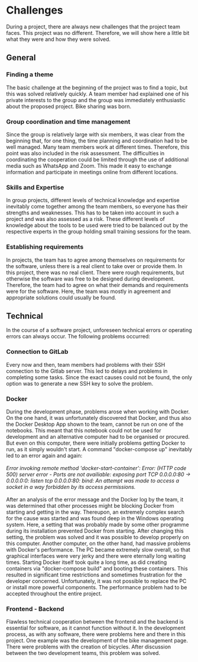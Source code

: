 # Challenges 

During a project, there are always new challenges that the project team faces. This project was no different. Therefore, we will show here a little bit what they were and how they were solved.

## General

### Finding a theme

The basic challenge at the beginning of the project was to find a topic, but this was solved relatively quickly. A team member had explained one of his private interests to the group and the group was immediately enthusiastic about the proposed project. Bike sharing was born.

### Group coordination and time management

Since the group is relatively large with six members, it was clear from the beginning that, for one thing, the time planning and coordination had to be well managed. Many team members work at different times. Therefore, this point was also included in the risk assessment. The difficulties in coordinating the cooperation could be limited through the use of additional media such as WhatsApp and Zoom. This made it easy to exchange information and participate in meetings online from different locations.

### Skills and Expertise

In group projects, different levels of technical knowledge and expertise inevitably come together among the team members, so everyone has their strengths and weaknesses. This has to be taken into account in such a project and was also assessed as a risk. These different levels of knowledge about the tools to be used were tried to be balanced out by the respective experts in the group holding small training sessions for the team.

### Establishing requirements
In projects, the team has to agree among themselves on requirements for the software, unless there is a real client to take over or provide them. In this project, there was no real client. There were rough requirements, but otherwise the software was free to be designed during development. Therefore, the team had to agree on what their demands and requirements were for the software. Here, the team was mostly in agreement and appropriate solutions could usually be found.

## Technical

In the course of a software project, unforeseen technical errors or operating errors can always occur. The following problems occurred:

### Connection to GitLab 
Every now and then, team members had problems with their SSH connection to the Gitlab server. This led to delays and problems in completing some tasks. Since the exact causes could not be found, the only option was to generate a new SSH key to solve the problem. 

### Docker
During the development phase, problems arose when working with Docker. On the one hand, it was unfortunately discovered that Docker, and thus also the Docker Desktop App shown to the team, cannot be run on one of the notebooks. This meant that this notebook could not be used for development and an alternative computer had to be organised or procured. But even on this computer, there were initially problems getting Docker to run, as it simply wouldn't start. A command "docker-compose up" inevitably led to an error again and again: <br />
<br />
_Error invoking remote method 'docker-start-container': Error: (HTTP code 500) server error - Ports are not availiable: exposing port TCP 0.0.0.0:80 -> 0.0.0.0:0: listen tcp 0.0.0.0:80: bind: An attempt was made to access a socket in a way forbidden by its access permissions._
<br />
<br />
After an analysis of the error message and the Docker log by the team, it was determined that other processes might be blocking Docker from starting and getting in the way. Thereupon, an extremely complex search for the cause was started and was found deep in the Windows operating system. Here, a setting that was probably made by some other programme during its installation prevented Docker from starting. After changing this setting, the problem was solved and it was possible to develop properly on this computer. 
Another computer, on the other hand, had massive problems with Docker's performance. The PC became extremely slow overall, so that graphical interfaces were very jerky and there were eternally long waiting times. Starting Docker itself took quite a long time, as did creating containers via "docker-compose build" and booting these containers. This resulted in significant time restrictions and sometimes frustration for the developer concerned. Unfortunately, it was not possible to replace the PC or install more powerful components. The performance problem had to be accepted throughout the entire project.

### Frontend - Backend

Flawless technical cooperation between the frontend and the backend is essential for software, as it cannot function without it. In the development process, as with any software, there were problems here and there in this project. One example was the development of the bike management page. There were problems with the creation of bicycles. After discussion between the two development teams, this problem was solved.






